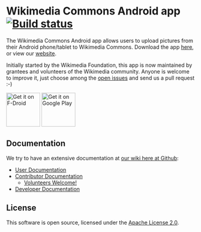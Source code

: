 # Wikimedia Commons Android app [![Build status](https://api.travis-ci.org/commons-app/apps-android-commons.svg)](https://travis-ci.org/commons-app/apps-android-commons)

The Wikimedia Commons Android app allows users to upload pictures from their Android phone/tablet to Wikimedia Commons. Download the app [here][1], or view our [website][2].

Initially started by the Wikimedia Foundation, this app is now maintained by grantees and volunteers of the Wikimedia community. Anyone is welcome to improve it, just choose among the [open issues][3] and send us a pull request :-) 

<a href="https://f-droid.org/repository/browse/?fdid=fr.free.nrw.commons" target="_blank">
<img src="https://f-droid.org/badge/get-it-on.png" alt="Get it on F-Droid" height="90"/></a>
<a href="https://play.google.com/store/apps/details?id=fr.free.nrw.commons" target="_blank">
<img src="https://play.google.com/intl/en_us/badges/images/generic/en-play-badge.png" alt="Get it on Google Play" height="90"/></a>

## Documentation

We try to have an extensive documentation at [our wiki here at Github][5]:

* [User Documentation][6]
* [Contributor Documentation][7]
  * [Volunteers Welcome!][9]
* [Developer Documentation][8]

## License ##

This software is open source, licensed under the [Apache License 2.0][4].



[1]: https://play.google.com/store/apps/details?id=fr.free.nrw.commons
[2]: https://commons-app.github.io/
[3]: https://github.com/commons-app/apps-android-commons/issues
[4]: https://www.apache.org/licenses/LICENSE-2.0
[5]: https://github.com/commons-app/apps-android-commons/wiki
[6]: https://github.com/commons-app/apps-android-commons/wiki#user-documentation
[7]: https://github.com/commons-app/apps-android-commons/wiki#contributor-documentation
[8]: https://github.com/commons-app/apps-android-commons/wiki#developer-documentation
[9]: https://github.com/commons-app/apps-android-commons/wiki/Volunteers-welcome%21
[10]: https://meta.wikimedia.org/wiki/Grants:Project/Improve_%27Upload_to_Commons%27_Android_App/Renewal

